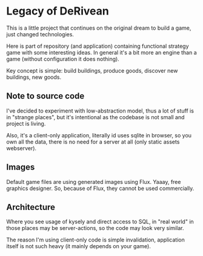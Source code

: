 # Legacy of DeRivean

This is a little project that continues on the original dream to build a game, just changed
technologies.

Here is part of repository (and application) containing functional strategy game with some interesting ideas.
In general it's a bit more an engine than a game (without configuration it does nothing).

Key concept is simple: build buildings, produce goods, discover new buildings, new goods.

## Note to source code

I've decided to experiment with low-abstraction model, thus a lot of stuff is in "strange places", but it's intentional
as the codebase is not small and project is living.

Also, it's a client-only application, literally id uses sqlite in browser, so you own all the data, there is no
need for a server at all (only static assets webserver).

## Images

Default game files are using generated images using Flux. Yaaay, free graphics designer. So, because of Flux, they cannot
be used commercially.

## Architecture

Where you see usage of kysely and direct access to SQL, in "real world" in those places may be server-actions, so the code
may look very similar.

The reason I'm using client-only code is simple invalidation, application itself is not such heavy (it mainly depends on your game).
